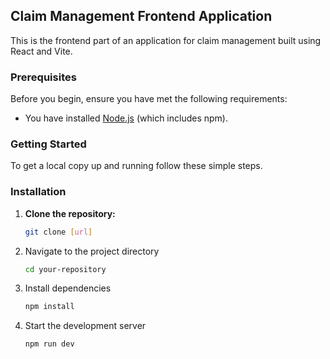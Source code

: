 ## Claim Management Frontend Application

This is the frontend part of an application for claim management built using React and Vite.

### Prerequisites

Before you begin, ensure you have met the following requirements:

- You have installed [Node.js](https://nodejs.org/) (which includes npm).

### Getting Started

To get a local copy up and running follow these simple steps.

### Installation

1. **Clone the repository:**

   ```bash
   git clone [url]

   ```

3. Navigate to the project directory

   ```bash
   cd your-repository

   ```

4. Install dependencies

   ```bash
   npm install

   ```

5. Start the development server
   ```bash
   npm run dev
   ```


